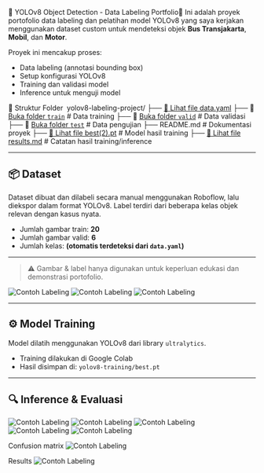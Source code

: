 🌱 YOLOv8 Object Detection - Data Labeling Portfolio🌱
Ini adalah proyek portofolio data labeling dan pelatihan model YOLOv8 yang saya kerjakan menggunakan dataset custom untuk mendeteksi objek **Bus Transjakarta**, **Mobil**, dan **Motor**.

Proyek ini mencakup proses:
- Data labeling (annotasi bounding box)
- Setup konfigurasi YOLOv8
- Training dan validasi model
- Inference untuk menguji model

📁 Struktur Folder 
yolov8-labeling-project/
├── [📄 Lihat file data.yaml](./data.yaml)
├── 📂 [Buka folder `train`](./train/) # Data training
├── 📂 [Buka folder `valid`](./valid/) # Data validasi
├── 📂 [Buka folder `test`](./test/) # Data pengujian
├── README.md # Dokumentasi proyek
├── [📄 Lihat file best(2).pt](./best(2).pt) # Model hasil training
├── [📄 Lihat file results.md](./results.md)  # Catatan hasil training/inference

---

## 📦 Dataset

Dataset dibuat dan dilabeli secara manual menggunakan Roboflow, lalu diekspor dalam format YOLOv8. Label terdiri dari beberapa kelas objek relevan dengan kasus nyata.

- Jumlah gambar train: **20**
- Jumlah gambar valid: **6**
- Jumlah kelas: **(otomatis terdeteksi dari `data.yaml`)**

---

> ⚠️ Gambar & label hanya digunakan untuk keperluan edukasi dan demonstrasi portofolio.

![Contoh Labeling](data/project-1-10-_jpeg.rf.9a1e90283a56dad6466514b11ab35344.jpg)
![Contoh Labeling](data/project-1-14-_jpeg.rf.76b8f90753c37dbea623b4ce8c7fd4e7.jpg)
![Contoh Labeling](data/project-1-21-_jpeg.rf.7f25fb3bfdafaf649bbf27d4f3f34252.jpg)

---

## ⚙️ Model Training

Model dilatih menggunakan YOLOv8 dari library `ultralytics`.

- Training dilakukan di Google Colab 
- Hasil disimpan di: `yolov8-training/best.pt`

---

## 🔍 Inference & Evaluasi

![Contoh Labeling](data/screenshot-1748088234389.png)
![Contoh Labeling](data/screenshot-1748088154910.png)
![Contoh Labeling](data/screenshot-1748088168669.png)
![Contoh Labeling](data/screenshot-1748088189008.png)
![Contoh Labeling](data/screenshot-1748088234389.png)

Confusion matrix
![Contoh Labeling](data/confusion_matrix.png)

Results
![Contoh Labeling](data/results.png)


